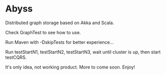 Abyss
=====

Distributed graph storage based on Akka and Scala.

Check GraphTest to see how to use.

Run Maven with -DskipTests for better experience...

Run testStartN1, testStartN2, testStartN3, wait until cluster is up, then start testCQRS.

It's only idea, not working product. More to come soon. Enjoy!

